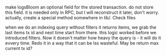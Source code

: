 make logsBloom an optional field for the stored transaction. do not store this
field. it is needed only in RPC, but I will reconstruct it later, don't worry.
actually, create a special method somewhere in lib/. Check files

when we do an indexing query without filters it returns items, we grab the last
items tx id and next time start from there. this logic worked before we
introduced filters. Now it doesn't matter how heavy the query is - it will do it
evvery time. Redo it in a way that it can be lss wasteful. May be return max
current tx id?
